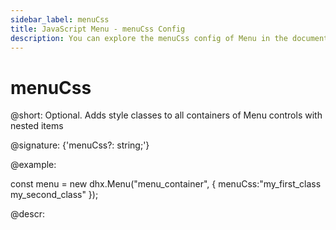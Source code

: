 ```yaml
---
sidebar_label: menuCss
title: JavaScript Menu - menuCss Config 
description: You can explore the menuCss config of Menu in the documentation of the DHTMLX JavaScript UI library. Browse developer guides and API reference, try out code examples and live demos, and download a free 30-day evaluation version of DHTMLX Suite 7.
---
```


# menuCss

@short: Optional. Adds style classes to all containers of Menu controls with nested items 

@signature: {'menuCss?: string;'}

@example:
<style>
    .my_first_class {
        /*some styles*/
    }
 
    .my_second_class {
        /*some styles*/
    }
</style>

const menu = new dhx.Menu("menu_container", {
    menuCss:"my_first_class my_second_class"
});

@descr:
